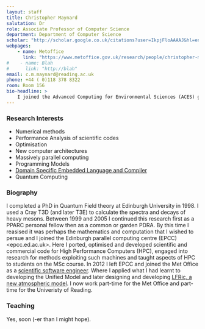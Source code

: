 ```yaml
---
layout: staff
title: Christopher Maynard
salutation: Dr
role: Associate Professor of Computer Science
department: Department of Computer Science
scholar: "http://scholar.google.co.uk/citations?user=IkpjFloAAAAJ&hl=en"
webpages:
    - name: Metoffice
      link: "https://www.metoffice.gov.uk/research/people/christopher-maynard"
#    - name: Blah
#      link: "http://blah"
email: c.m.maynard@reading.ac.uk
phone: +44 ( 0)118 378 8322
room: Room 156
bio-headline: >
    I joined the Advanced Computing for Environmental Sciences (ACES) group in the department of Computer Science at the Unversity of Reading in January 2018.
---
```


### Research Interests
* Numerical methods
* Performance Analysis of scientific codes
* Optimisation
* New computer architectures
* Massively parallel computing
* Programming Models
* [Domain Specific Embedded Language and Compiler](/projects/LFRic.html)
* Quantum Computing

### Biography

I completed a PhD in Quantum Field theory at Edinburgh University
in 1998. I used a Cray T3D (and later T3E) to calculate the spectra
and decays of heavy mesons.  Between 1999 and 2005 I continued this
research first as a PPARC personal fellow then as a common or garden
PDRA. By this time I reasised it was perhaps the mathematics and
computation that I wished to persue and I joined the Edinburgh
parallel computing centre (EPCC) <epcc.ed.ac.uk>. Here I ported,
optimised and developed scientific and commercial code for High
Performance Computers (HPC), engaged into research for methods
exploiting such machines and taught aspects of HPC to students on the
MSc course.  In 2012 I left EPCC and joined the Met Office as a <a
href="http://www.metoffice.gov.uk/research/people/christopher-maynard">scientific
software engineer</a>.  Where I applied what I had learnt to
developing the Unified Model and later designing and developing <a
href="https://www.metoffice.gov.uk/research/modelling-systems/lfric">LFRic,
a new atmospheric model</a>. I now work part-time for the Met Office
and part-time for the Univeristy of Reading.

### Teaching

Yes, soon (-er than I might hope).
